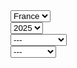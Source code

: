 <br><br><br><br>
<div class="row">
    <div class="col-3">
        <select class="form-select" name="country" id="country-select">
            <option value="fr">France</option>
        </select>
    </div>
    <div class="col-3">
        <select class="form-select" name="year" id="year-select">
            <option value="2025">2025</option>
        </select>
    </div>
    <div class="col-3">
        <select class="form-select" name="type" id="type-select">
            <option value="0">---</option>
            <option value="1">Nature</option>
            <option value="2">Monument</option>
            <option value="3">Culte</option>
            <option value="4">Evenement</option>
            <option value="5">Lieu</option>
        </select>
    </div>
    <div class="col-3">
        <select class="form-select" name="category" id="category-select">
            <option value="0">---</option>
            <option value="1">Place</option>
            <option value="2">Mont</option>
            <option value="3">Chateau</option>           
            <option value="4">Plage</option> 
            <option value="5">Foret</option> 
            <option value="6">Musee</option>
            <option value="7">Parc</option>
        </select>
    </div>
</div>

<script>
    let row = '<div class="row">';
    for (i = 1 ; i < 25 ; i++) {
        row += '<div class="col-3"><img src="/images/cards/' + i + '-min.png" width="100%" style="padding-top: 25px;" /></div>';
    }
    row += '</div>';
    document.write(row);
</script>
<br><br>